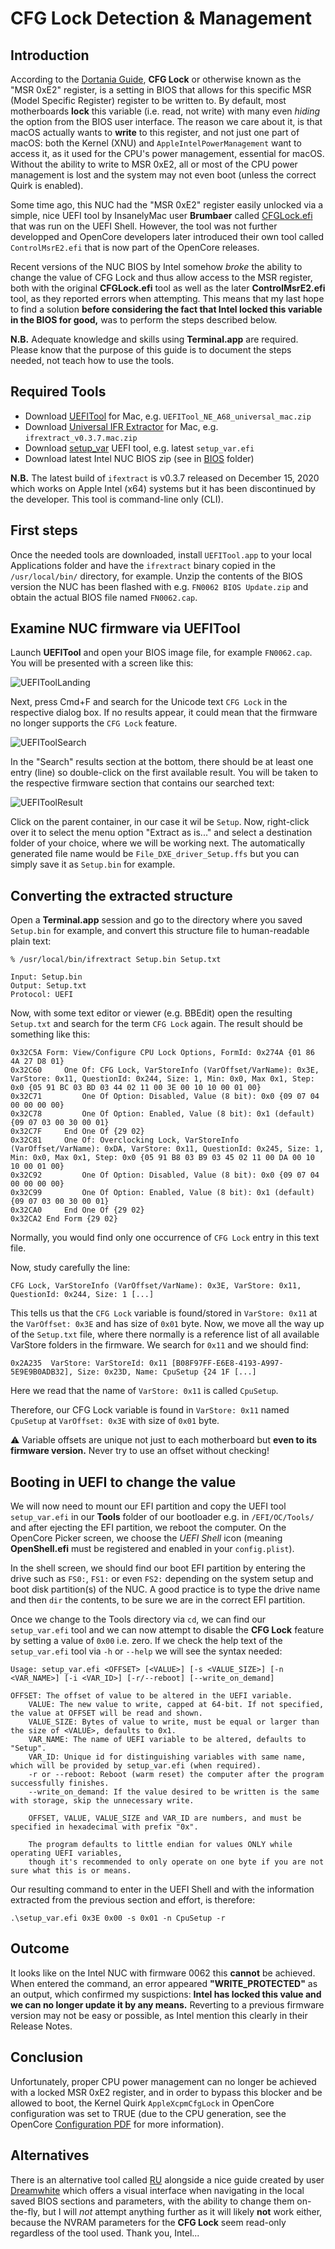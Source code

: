 # CFG Lock Detection & Management

## Introduction

According to the [Dortania Guide](https://dortania.github.io/OpenCore-Post-Install/misc/msr-lock.html#what-is-cfg-lock), **CFG Lock** or otherwise known as the "MSR 0xE2" register, is a setting in BIOS that allows for this specific MSR (Model Specific Register) register to be written to. By default, most motherboards **lock** this variable (i.e. read, not write) with many even _hiding_ the option from the BIOS user interface. The reason we care about it, is that macOS actually wants to **write** to this register, and not just one part of macOS: both the Kernel (XNU) and `AppleIntelPowerManagement` want to access it, as it used for the CPU's power management, essential for macOS. Without the ability to write to MSR 0xE2, all or most of the CPU power management is lost and the system may not even boot (unless the correct Quirk is enabled).

Some time ago, this NUC had the "MSR 0xE2" register easily unlocked via a simple, nice UEFI tool by InsanelyMac user **Brumbaer** called [CFGLock.efi](https://www.insanelymac.com/forum/topic/344035-cfglock-unlock-msr-0xe2/) that was run on the UEFI Shell. However, the tool was not further developped and OpenCore developers later introduced their own tool called `ControlMsrE2.efi` that is now part of the OpenCore releases.

Recent versions of the NUC BIOS by Intel somehow _broke_ the ability to change the value of CFG Lock and thus allow access to the MSR register, both with the original **CFGLock.efi** tool as well as the later **ControlMsrE2.efi** tool, as they reported errors when attempting. This means that my last hope to find a solution **before considering the fact that Intel locked this variable in the BIOS for good,** was to perform the steps described below.

**N.B.** Adequate knowledge and skills using **Terminal.app** are required. Please know that the purpose of this guide is to document the steps needed, not teach how to use the tools.

## Required Tools

* Download [UEFITool](https://github.com/LongSoft/UEFITool/releases/) for Mac, e.g. `UEFITool_NE_A68_universal_mac.zip`
* Download [Universal IFR Extractor](https://github.com/LongSoft/Universal-IFR-Extractor/releases/) for Mac, e.g. `ifrextract_v0.3.7.mac.zip`
* Download [setup_var](https://github.com/datasone/setup_var.efi/releases/) UEFI tool, e.g. latest `setup_var.efi`
* Download latest Intel NUC BIOS zip (see in [BIOS](../BIOS/) folder)

**N.B.** The latest build of `ifextract` is v0.3.7 released on December 15, 2020 which works on Apple Intel (x64) systems but it has been discontinued by the developer. This tool is command-line only (CLI).

## First steps

Once the needed tools are downloaded, install `UEFITool.app` to your local Applications folder and have the `ifrextract` binary copied in the `/usr/local/bin/` directory, for example. Unzip the contents of the BIOS version the NUC has been flashed with e.g. `FN0062 BIOS Update.zip` and obtain the actual BIOS file named `FN0062.cap`.

## Examine NUC firmware via UEFITool

Launch **UEFITool** and open your BIOS image file, for example `FN0062.cap`. You will be presented with a screen like this:

![UEFIToolLanding](UEFIToolLanding.png)

Next, press Cmd+F and search for the Unicode text `CFG Lock` in the respective dialog box. If no results appear, it could mean that the firmware no longer supports the `CFG Lock` feature.

![UEFIToolSearch](UEFIToolSearch.png)

In the "Search" results section at the bottom, there should be at least one entry (line) so double-click on the first available result. You will be taken to the respective firmware section that contains our searched text:

![UEFIToolResult](UEFIToolResult.png)

Click on the parent container, in our case it wil be `Setup`. Now, right-click over it to select the menu option "Extract as is..." and select a destination folder of your choice, where we will be working next. The automatically generated file name would be `File_DXE_driver_Setup.ffs` but you can simply save it as `Setup.bin` for example.

## Converting the extracted structure

Open a **Terminal.app** session and go to the directory where you saved `Setup.bin` for example, and convert this structure file to human-readable plain text:

```
% /usr/local/bin/ifrextract Setup.bin Setup.txt

Input: Setup.bin
Output: Setup.txt
Protocol: UEFI
```

Now, with some text editor or viewer (e.g. BBEdit) open the resulting `Setup.txt` and search for the term `CFG Lock` again. The result should be something like this:

```
0x32C5A	Form: View/Configure CPU Lock Options, FormId: 0x274A {01 86 4A 27 D8 01}
0x32C60		One Of: CFG Lock, VarStoreInfo (VarOffset/VarName): 0x3E, VarStore: 0x11, QuestionId: 0x244, Size: 1, Min: 0x0, Max 0x1, Step: 0x0 {05 91 BC 03 BD 03 44 02 11 00 3E 00 10 10 00 01 00}
0x32C71			One Of Option: Disabled, Value (8 bit): 0x0 {09 07 04 00 00 00 00}
0x32C78			One Of Option: Enabled, Value (8 bit): 0x1 (default) {09 07 03 00 30 00 01}
0x32C7F		End One Of {29 02}
0x32C81		One Of: Overclocking Lock, VarStoreInfo (VarOffset/VarName): 0xDA, VarStore: 0x11, QuestionId: 0x245, Size: 1, Min: 0x0, Max 0x1, Step: 0x0 {05 91 B8 03 B9 03 45 02 11 00 DA 00 10 10 00 01 00}
0x32C92			One Of Option: Disabled, Value (8 bit): 0x0 {09 07 04 00 00 00 00}
0x32C99			One Of Option: Enabled, Value (8 bit): 0x1 (default) {09 07 03 00 30 00 01}
0x32CA0		End One Of {29 02}
0x32CA2	End Form {29 02}
```

Normally, you would find only one occurrence of `CFG Lock` entry in this text file.

Now, study carefully the line:

`CFG Lock, VarStoreInfo (VarOffset/VarName): 0x3E, VarStore: 0x11, QuestionId: 0x244, Size: 1 [...]`

This tells us that the `CFG Lock` variable is found/stored in `VarStore: 0x11` at the `VarOffset: 0x3E` and has size of `0x01` byte. Now, we move all the way up of the `Setup.txt` file, where there normally is a reference list of all available VarStore folders in the firmware. We search for `0x11` and we should find:

`0x2A235  VarStore: VarStoreId: 0x11 [B08F97FF-E6E8-4193-A997-5E9E9B0ADB32], Size: 0x23D, Name: CpuSetup {24 1F [...]`

Here we read that the name of `VarStore: 0x11` is called `CpuSetup`.

Therefore, our CFG Lock variable is found in `VarStore: 0x11` named `CpuSetup` at `VarOffset: 0x3E` with size of `0x01` byte.

:warning: Variable offsets are unique not just to each motherboard but **even to its firmware version.** Never try to use an offset without checking!

## Booting in UEFI to change the value

We will now need to mount our EFI partition and copy the UEFI tool `setup_var.efi` in our **Tools** folder of our bootloader e.g. in `/EFI/OC/Tools/` and after ejecting the EFI partition, we reboot the computer. On the OpenCore Picker screen, we choose the *UEFI Shell* icon (meaning **OpenShell.efi** must be registered and enabled in your `config.plist`).

In the shell screen, we should find our boot EFI partition by entering the drive such as `FS0:`, `FS1:` or even `FS2:` depending on the system setup and boot disk partition(s) of the NUC. A good practice is to type the drive name and then `dir` the contents, to be sure we are in the correct EFI partition.

Once we change to the Tools directory via `cd`, we can find our `setup_var.efi` tool and we can now attempt to disable the **CFG Lock** feature by setting a value of `0x00` i.e. zero. If we check the help text of the `setup_var.efi` tool via `-h` or `--help` we will see the syntax needed:

```
Usage: setup_var.efi <OFFSET> [<VALUE>] [-s <VALUE_SIZE>] [-n <VAR_NAME>] [-i <VAR_ID>] [-r/--reboot] [--write_on_demand]

OFFSET: The offset of value to be altered in the UEFI variable.
	VALUE: The new value to write, capped at 64-bit. If not specified, the value at OFFSET will be read and shown.
	VALUE_SIZE: Bytes of value to write, must be equal or larger than the size of <VALUE>, defaults to 0x1.
	VAR_NAME: The name of UEFI variable to be altered, defaults to "Setup".
	VAR_ID: Unique id for distinguishing variables with same name, which will be provided by setup_var.efi (when required).
	-r or --reboot: Reboot (warm reset) the computer after the program successfully finishes.
	--write_on_demand: If the value desired to be written is the same with storage, skip the unnecessary write.

	OFFSET, VALUE, VALUE_SIZE and VAR_ID are numbers, and must be specified in hexadecimal with prefix "0x".

	The program defaults to little endian for values ONLY while operating UEFI variables,
	though it's recommended to only operate on one byte if you are not sure what this is or means.
```

Our resulting command to enter in the UEFI Shell and with the information extracted from the previous section and effort, is therefore:

`.\setup_var.efi 0x3E 0x00 -s 0x01 -n CpuSetup -r`

## Outcome

It looks like on the Intel NUC with firmware 0062 this **cannot** be achieved. When entered the command, an error appeared **"WRITE_PROTECTED"** as an output, which confirmed my suspictions: **Intel has locked this value and we can no longer update it by any means.** Reverting to a previous firmware version may not be easy or possible, as Intel mention this clearly in their Release Notes.

## Conclusion

Unfortunately, proper CPU power management can no longer be achieved with a locked MSR 0xE2 register, and in order to bypass this blocker and be allowed to boot, the Kernel Quirk `AppleXcpmCfgLock` in OpenCore configuration was set to TRUE (due to the CPU generation, see the OpenCore [Configuration PDF](https://github.com/acidanthera/OpenCorePkg/blob/master/Docs/Configuration.pdf) for more information).

## Alternatives

There is an alternative tool called [RU](https://github.com/JamesAmiTw/ru-uefi/) alongside a nice guide created by user [Dreamwhite](https://github.com/dreamwhite/bios-extraction-guide/blob/master/ru.efi.md) which offers a visual interface when navigating in the local saved BIOS sections and parameters, with the ability to change them on-the-fly, but I will _not_ attempt anything further as it will likely **not** work either, because the NVRAM parameters for the **CFG Lock** seem read-only regardless of the tool used. Thank you, Intel...

